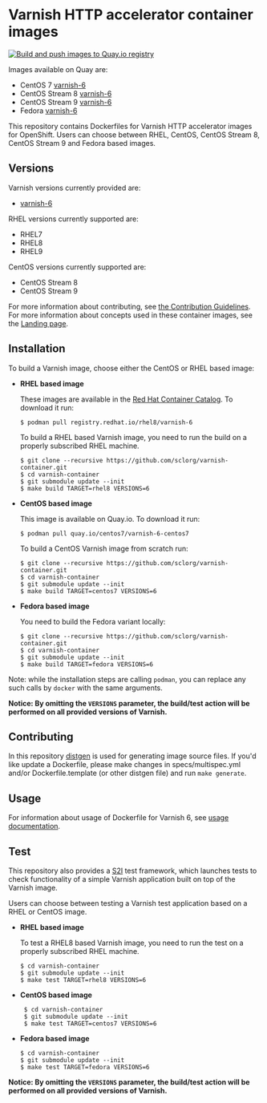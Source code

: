Varnish HTTP accelerator container images
=========================================

[![Build and push images to Quay.io registry](https://github.com/sclorg/varnish-container/actions/workflows/build-and-push.yml/badge.svg)](https://github.com/sclorg/varnish-container/actions/workflows/build-and-push.yml)

Images available on Quay are:
* CentOS 7 [varnish-6](https://quay.io/repository/centos7/varnish-6-centos7)
* CentOS Stream 8 [varnish-6](https://quay.io/repository/sclorg/varnish-6-c8s)
* CentOS Stream 9 [varnish-6](https://quay.io/repository/sclorg/varnish-6-c9s)
* Fedora [varnish-6](https://quay.io/repository/fedora/varnish-6)

This repository contains Dockerfiles for Varnish HTTP accelerator images for OpenShift.
Users can choose between RHEL, CentOS, CentOS Stream 8, CentOS Stream 9 and Fedora based images.


Versions
---------------
Varnish versions currently provided are:
* [varnish-6](./6)

RHEL versions currently supported are:
* RHEL7
* RHEL8
* RHEL9

CentOS versions currently supported are:
* CentOS Stream 8
* CentOS Stream 9

For more information about contributing, see
[the Contribution Guidelines](https://github.com/sclorg/welcome/blob/master/contribution.md).
For more information about concepts used in these container images, see the
[Landing page](https://github.com/sclorg/welcome).


Installation
---------------
To build a Varnish image, choose either the CentOS or RHEL based image:
* **RHEL based image**

    These images are available in the [Red Hat Container Catalog](https://catalog.redhat.com/software/containers/rhel8/varnish-6/5ba0ae68bed8bd6ee8198613?container-tabs=overview).
    To download it run:

    ```
    $ podman pull registry.redhat.io/rhel8/varnish-6
    ```

    To build a RHEL based Varnish image, you need to run the build on a properly
    subscribed RHEL machine.

    ```
    $ git clone --recursive https://github.com/sclorg/varnish-container.git
    $ cd varnish-container
    $ git submodule update --init
    $ make build TARGET=rhel8 VERSIONS=6
    ```
* **CentOS based image**

    This image is available on Quay.io. To download it run:

    ```
    $ podman pull quay.io/centos7/varnish-6-centos7
    ```

    To build a CentOS Varnish image from scratch run:

    ```
    $ git clone --recursive https://github.com/sclorg/varnish-container.git
    $ cd varnish-container
    $ git submodule update --init
    $ make build TARGET=centos7 VERSIONS=6

* **Fedora based image**

    You need to build the Fedora variant locally:

    ```
    $ git clone --recursive https://github.com/sclorg/varnish-container.git
    $ cd varnish-container
    $ git submodule update --init
    $ make build TARGET=fedora VERSIONS=6
    ```

Note: while the installation steps are calling `podman`, you can replace any such calls by `docker` with the same arguments.

**Notice: By omitting the `VERSIONS` parameter, the build/test action will be performed
on all provided versions of Varnish.**



Contributing
------------

In this repository [distgen](https://github.com/devexp-db/distgen/) is used for generating image source files. If you'd like update a Dockerfile, please make changes in specs/multispec.yml and/or Dockerfile.template (or other distgen file) and run `make generate`.


Usage
-----
For information about usage of Dockerfile for Varnish 6,
see [usage documentation](https://github.com/sclorg/varnish-container/6).

Test
----
This repository also provides a [S2I](https://github.com/openshift/source-to-image) test framework,
which launches tests to check functionality of a simple Varnish application built on top of the Varnish image.

Users can choose between testing a Varnish test application based on a RHEL or CentOS image.

* **RHEL based image**

    To test a RHEL8 based Varnish image, you need to run the test on a properly
    subscribed RHEL machine.

    ```
    $ cd varnish-container
    $ git submodule update --init
    $ make test TARGET=rhel8 VERSIONS=6
    ```

* **CentOS based image**

   ```
    $ cd varnish-container
    $ git submodule update --init
    $ make test TARGET=centos7 VERSIONS=6
    ```

* **Fedora based image**

    ```
    $ cd varnish-container
    $ git submodule update --init
    $ make test TARGET=fedora VERSIONS=6
    ```

**Notice: By omitting the `VERSIONS` parameter, the build/test action will be performed
on all provided versions of Varnish.**
